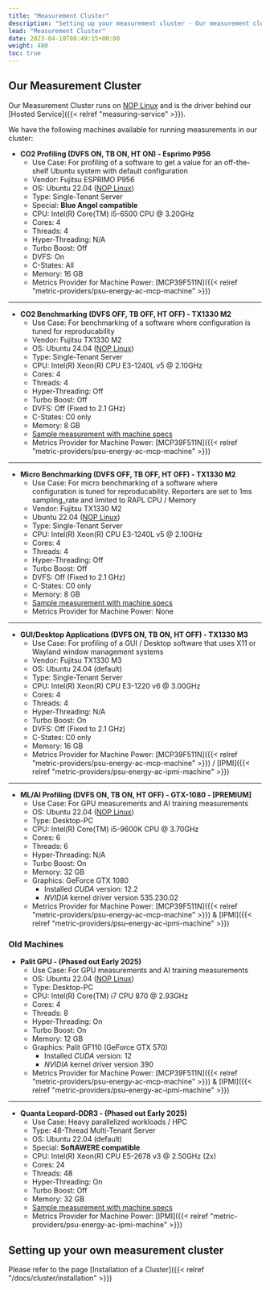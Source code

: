 ```yaml
---
title: "Measurement Cluster"
description: "Setting up your measurement cluster - Our measurement cluster"
lead: "Measurement Cluster"
date: 2023-04-10T08:49:15+00:00
weight: 480
toc: true
---
```



## Our Measurement Cluster

Our Measurement Cluster runs on [NOP Linux](https://www.green-coding.io/blog/nop-linux/) and is the driver behind our [Hosted Service]({{< relref "measuring-service" >}}).

We have the following machines available for running measurements in our cluster:

- **CO2 Profiling (DVFS ON, TB ON, HT ON) - Esprimo P956**
    + Use Case: For profiling of a software to get a value for an off-the-shelf Ubuntu system with default configuration
    + Vendor: Fujitsu ESPRIMO P956
    + OS: Ubuntu 22.04 ([NOP Linux](https://www.green-coding.io/blog/nop-linux/))
    + Type: Single-Tenant Server 
    + Special: **Blue Angel compatible**
    + CPU: Intel(R) Core(TM) i5-6500 CPU @ 3.20GHz
    + Cores: 4
    + Threads: 4
    + Hyper-Threading: N/A
    + Turbo Boost: Off
    + DVFS: On
    + C-States: All
    + Memory: 16 GB
    + Metrics Provider for Machine Power: [MCP39F511N]({{< relref "metric-providers/psu-energy-ac-mcp-machine" >}})

---

- **CO2 Benchmarking (DVFS OFF, TB OFF, HT OFF) - TX1330 M2**
    + Use Case: For benchmarking of a software where configuration is tuned for reproducability
    + Vendor: Fujitsu TX1330 M2
    + OS: Ubuntu 24.04 ([NOP Linux](https://www.green-coding.io/blog/nop-linux/))
    + Type: Single-Tenant Server 
    + CPU: Intel(R) Xeon(R) CPU E3-1240L v5 @ 2.10GHz
    + Cores: 4
    + Threads: 4
    + Hyper-Threading: Off
    + Turbo Boost: Off
    + DVFS: Off (Fixed to 2.1 GHz)
    + C-States: C0 only
    + Memory: 8 GB 
    + [Sample measurement with machine specs](https://metrics.green-coding.io/stats.html?id=9784422b-f4c6-42f3-addd-9e4c0833da74)
    + Metrics Provider for Machine Power: [MCP39F511N]({{< relref "metric-providers/psu-energy-ac-mcp-machine" >}})

---

- **Micro Benchmarking (DVFS OFF, TB OFF, HT OFF) - TX1330 M2**
    + Use Case: For micro benchmarking of a software where configuration is tuned for reproducability. Reporters are set to 1ms sampling_rate and limited to RAPL CPU / Memory
    + Vendor: Fujitsu TX1330 M2
    + Ubuntu 22.04 ([NOP Linux](https://www.green-coding.io/blog/nop-linux/))
    + Type: Single-Tenant Server 
    + CPU: Intel(R) Xeon(R) CPU E3-1240L v5 @ 2.10GHz
    + Cores: 4
    + Threads: 4
    + Hyper-Threading: Off
    + Turbo Boost: Off
    + DVFS: Off (Fixed to 2.1 GHz)
    + C-States: C0 only
    + Memory: 8 GB
    + [Sample measurement with machine specs](https://metrics.green-coding.io/stats.html?id=262f1df0-ac6c-4e74-8d08-9c13c0b25293)
    + Metrics Provider for Machine Power: None

---

- **GUI/Desktop Applications (DVFS ON, TB ON, HT OFF) - TX1330 M3**
    + Use Case: For profiling of a GUI / Desktop software that uses X11 or Wayland window management systems
    + Vendor: Fujitsu TX1330 M3
    + OS: Ubuntu 24.04 (default)
    + Type: Single-Tenant Server 
    + CPU: Intel(R) Xeon(R) CPU E3-1220 v6 @ 3.00GHz
    + Cores: 4
    + Threads: 4
    + Hyper-Threading: N/A
    + Turbo Boost: On
    + DVFS: Off (Fixed to 2.1 GHz)
    + C-States: C0 only
    + Memory: 16 GB
    + Metrics Provider for Machine Power: [MCP39F511N]({{< relref "metric-providers/psu-energy-ac-mcp-machine" >}}) / [IPMI]({{< relref "metric-providers/psu-energy-ac-ipmi-machine" >}})

---

- **ML/AI Profiling (DVFS ON, TB ON, HT OFF) - GTX-1080 - [PREMIUM]**
    + Use Case: For GPU measurements and AI training measurements
    + OS: Ubuntu 22.04 ([NOP Linux](https://www.green-coding.io/blog/nop-linux/))
    + Type: Desktop-PC
    + CPU: Intel(R) Core(TM) i5-9600K CPU @ 3.70GHz
    + Cores: 6
    + Threads: 6
    + Hyper-Threading: N/A
    + Turbo Boost: On
    + Memory: 32 GB
    + Graphics: GeForce GTX 1080
        * Installed *CUDA* version: 12.2
        * *NVIDIA* kernel driver version 535.230.02
    + Metrics Provider for Machine Power: [MCP39F511N]({{< relref "metric-providers/psu-energy-ac-mcp-machine" >}}) & [IPMI]({{< relref "metric-providers/psu-energy-ac-ipmi-machine" >}})



### Old Machines

- **Palit GPU - (Phased out Early 2025)**
    + Use Case: For GPU measurements and AI training measurements
    + OS: Ubuntu 22.04 ([NOP Linux](https://www.green-coding.io/blog/nop-linux/))
    + Type: Desktop-PC
    + CPU: Intel(R) Core(TM) i7 CPU 870 @ 2.93GHz
    + Cores: 4
    + Threads: 8
    + Hyper-Threading: On
    + Turbo Boost: On
    + Memory: 12 GB
    + Graphics: Palit GF110 (GeForce GTX 570)
        * Installed *CUDA* version: 12
        * *NVIDIA* kernel driver version 390
    + Metrics Provider for Machine Power: [MCP39F511N]({{< relref "metric-providers/psu-energy-ac-mcp-machine" >}}) & [IPMI]({{< relref "metric-providers/psu-energy-ac-ipmi-machine" >}})

---

- **Quanta Leopard-DDR3 - (Phased out Early 2025)**
    + Use Case: Heavy parallelized workloads / HPC
    + Type: 48-Thread Multi-Tenant Server 
    + OS: Ubuntu 22.04 (default)
    + Special: **SoftAWERE compatible**
    + CPU: Intel(R) Xeon(R) CPU E5-2678 v3 @ 2.50GHz (2x)
    + Cores: 24
    + Threads: 48
    + Hyper-Threading: On
    + Turbo Boost: Off
    + Memory: 32 GB
    + [Sample measurement with machine specs](https://metrics.green-coding.io/stats.html?id=72596fdf-b393-4cef-bb98-45679ae928f5)
    + Metrics Provider for Machine Power: [IPMI]({{< relref "metric-providers/psu-energy-ac-ipmi-machine" >}})


## Setting up your own measurement cluster

Please refer to the page [Installation of a Cluster]({{< relref "/docs/cluster/installation" >}})
